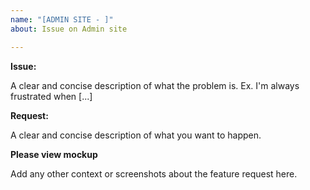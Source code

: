 ```yaml
---
name: "[ADMIN SITE - ]"
about: Issue on Admin site

---
```


**Issue:**

A clear and concise description of what the problem is. Ex. I'm always frustrated when [...]

**Request:**

A clear and concise description of what you want to happen.


**Please view mockup**

Add any other context or screenshots about the feature request here.
